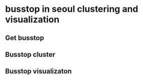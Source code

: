 # busstop in seoul clustering and visualization

## Get busstop

## Busstop cluster

## Busstop visualizaton
